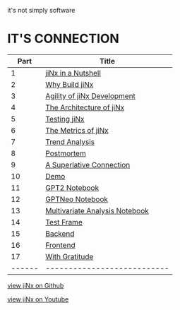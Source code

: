 it's not simply software

# IT'S CONNECTION



| Part |      Title                
|------|---------------------------
| 1    | [jiNx in a Nutshell](https://github.com/anthemwingate/jiNx/blob/main/Supplemental%20Documents/jiNx%20in%20a%20nutshell.pdf)
| 2    | [Why Build jiNx](https://github.com/anthemwingate/jiNx/blob/main/Supplemental%20Documents/Why%20build%20jiNx.pdf) 
| 3    | [Agility of jiNx Development](https://github.com/anthemwingate/jiNx/blob/main/Supplemental%20Documents/Agility%20of%20jiNxDevelopment.pdf)
| 4    | [The Architecture of jiNx](https://github.com/anthemwingate/jiNx/blob/main/Supplemental%20Documents/The%20Architecture%20jiNx.pdf)
| 5    | [Testing jiNx](https://github.com/anthemwingate/jiNx/blob/main/Supplemental%20Documents/Testing%20jiNx.pdf)
| 6    | [The Metrics of jiNx](https://github.com/anthemwingate/jiNx/blob/main/Supplemental%20Documents/The%20Metrics%20of%20jiNx.pdf)
| 7    | [Trend Analysis](https://github.com/anthemwingate/jiNx/blob/main/Supplemental%20Documents/Trend%20Analysis%20of%20development%20metrics%20for%20jiNx.pdf)
| 8    | [Postmortem](https://github.com/anthemwingate/jiNx/blob/main/Supplemental%20Documents/PostMortem.pdf)
| 9    | [A Superlative Connection]()
| 10   | [Demo]()
| 11   | [GPT2 Notebook](https://github.com/anthemwingate/jiNx/blob/main/ColabNotebooks/youtubePredictor_gpt2_finetuned_355M.ipynb)
| 12   | [GPTNeo Notebook](https://github.com/anthemwingate/jiNx/blob/main/ColabNotebooks/youtubePredictor_gptNeo.ipynb)
| 13   | [Multivariate Analysis Notebook](https://github.com/anthemwingate/jiNx/blob/main/ColabNotebooks/jiNx_MultivariateRegression.ipynb)
| 14   | [Test Frame](https://github.com/anthemwingate/jiNx/blob/youtubePredictor_testFrame/tests/youtubePredictor_dataManager_testSuite.py)
| 15   | [Backend](https://github.com/anthemwingate/jiNx/blob/youtubePredictor_Demo/youtubePredictor/youtubePredictor_backend/youtubePredictor_dataManager.py)
| 16   | [Frontend](https://github.com/anthemwingate/jiNx/blob/youtubePredictor_Demo/youtubePredictor/youtubePredictor_frontend/youtubePredictor_flask_wrapper.py)
| 17   | [With Gratitude](https://github.com/anthemwingate/jiNx/blob/main/Supplemental%20Documents/With%20Gratitude.pdf)
|------|---------------------------




[view jiNx on Github](https://github.com/anthemwingate/jiNx)

[view jiNx on Youtube](https://youtu.be/lYzK36HfU5g)

